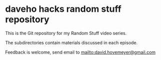 # daveho hacks random stuff repository

This is the Git repository for my Random Stuff video series.

The subdirectories contain materials discussed in each episode.

Feedback is welcome, send email to <mailto:david.hovemeyer@gmail.com>
